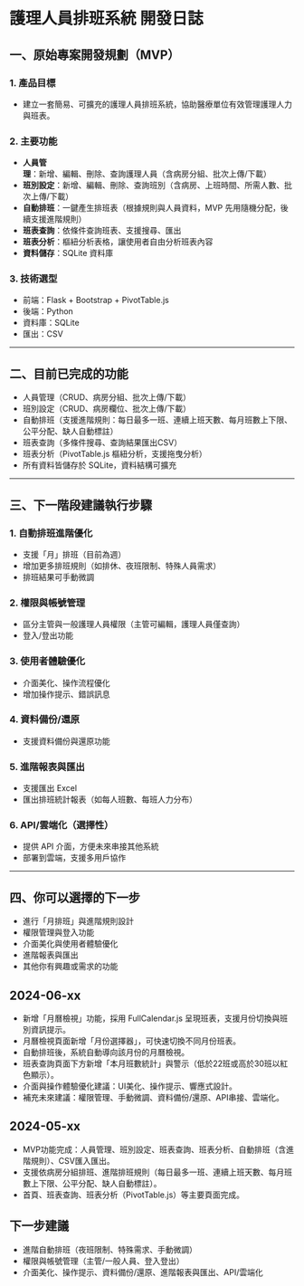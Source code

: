 # 護理人員排班系統 開發日誌

## 一、原始專案開發規劃（MVP）

### 1. 產品目標
- 建立一套簡易、可擴充的護理人員排班系統，協助醫療單位有效管理護理人力與班表。

### 2. 主要功能
- **人員管理**：新增、編輯、刪除、查詢護理人員（含病房分組、批次上傳/下載）
- **班別設定**：新增、編輯、刪除、查詢班別（含病房、上班時間、所需人數、批次上傳/下載）
- **自動排班**：一鍵產生排班表（根據規則與人員資料，MVP 先用隨機分配，後續支援進階規則）
- **班表查詢**：依條件查詢班表、支援搜尋、匯出
- **班表分析**：樞紐分析表格，讓使用者自由分析班表內容
- **資料儲存**：SQLite 資料庫

### 3. 技術選型
- 前端：Flask + Bootstrap + PivotTable.js
- 後端：Python
- 資料庫：SQLite
- 匯出：CSV

---

## 二、目前已完成的功能

- 人員管理（CRUD、病房分組、批次上傳/下載）
- 班別設定（CRUD、病房欄位、批次上傳/下載）
- 自動排班（支援進階規則：每日最多一班、連續上班天數、每月班數上下限、公平分配、缺人自動標註）
- 班表查詢（多條件搜尋、查詢結果匯出CSV）
- 班表分析（PivotTable.js 樞紐分析，支援拖曳分析）
- 所有資料皆儲存於 SQLite，資料結構可擴充

---

## 三、下一階段建議執行步驟

### 1. **自動排班進階優化**
   - 支援「月」排班（目前為週）
   - 增加更多排班規則（如排休、夜班限制、特殊人員需求）
   - 排班結果可手動微調

### 2. **權限與帳號管理**
   - 區分主管與一般護理人員權限（主管可編輯，護理人員僅查詢）
   - 登入/登出功能

### 3. **使用者體驗優化**
   - 介面美化、操作流程優化
   - 增加操作提示、錯誤訊息

### 4. **資料備份/還原**
   - 支援資料備份與還原功能

### 5. **進階報表與匯出**
   - 支援匯出 Excel
   - 匯出排班統計報表（如每人班數、每班人力分布）

### 6. **API/雲端化（選擇性）**
   - 提供 API 介面，方便未來串接其他系統
   - 部署到雲端，支援多用戶協作

---

## 四、你可以選擇的下一步

- 進行「月排班」與進階規則設計
- 權限管理與登入功能
- 介面美化與使用者體驗優化
- 進階報表與匯出
- 其他你有興趣或需求的功能

## 2024-06-xx
- 新增「月曆檢視」功能，採用 FullCalendar.js 呈現班表，支援月份切換與班別資訊提示。
- 月曆檢視頁面新增「月份選擇器」，可快速切換不同月份班表。
- 自動排班後，系統自動導向該月份的月曆檢視。
- 班表查詢頁面下方新增「本月班數統計」與警示（低於22班或高於30班以紅色顯示）。
- 介面與操作體驗優化建議：UI美化、操作提示、響應式設計。
- 補充未來建議：權限管理、手動微調、資料備份/還原、API串接、雲端化。

## 2024-05-xx
- MVP功能完成：人員管理、班別設定、班表查詢、班表分析、自動排班（含進階規則）、CSV匯入匯出。
- 支援依病房分組排班、進階排班規則（每日最多一班、連續上班天數、每月班數上下限、公平分配、缺人自動標註）。
- 首頁、班表查詢、班表分析（PivotTable.js）等主要頁面完成。

## 下一步建議
- 進階自動排班（夜班限制、特殊需求、手動微調）
- 權限與帳號管理（主管/一般人員、登入登出）
- 介面美化、操作提示、資料備份/還原、進階報表與匯出、API/雲端化 